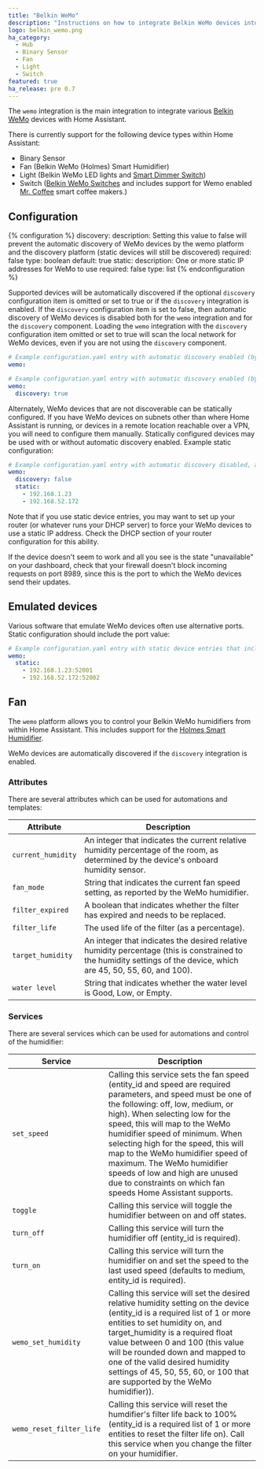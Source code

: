 ```yaml
---
title: "Belkin WeMo"
description: "Instructions on how to integrate Belkin WeMo devices into Home Assistant."
logo: belkin_wemo.png
ha_category:
  - Hub
  - Binary Sensor
  - Fan
  - Light
  - Switch
featured: true
ha_release: pre 0.7
---
```


The `wemo` integration is the main integration to integrate various [Belkin WeMo](http://www.belkin.com/us/Products/home-automation/c/wemo-home-automation/) devices with Home Assistant.

There is currently support for the following device types within Home Assistant:

- Binary Sensor
- Fan (Belkin WeMo (Holmes) Smart Humidifier)
- Light (Belkin WeMo LED lights and [Smart Dimmer Switch](http://www.belkin.com/us/F7C059-Belkin/p/P-F7C059/))
- Switch ([Belkin WeMo Switches](https://www.belkin.com/us/Products/home-automation/c/wemo-home-automation/) and includes support for Wemo enabled [Mr. Coffee](http://www.mrcoffee.com/wemo-landing-page.html) smart coffee makers.)

## Configuration

{% configuration %}
  discovery:
    description: Setting this value to false will prevent the automatic discovery of WeMo devices by the wemo platform and the discovery platform (static devices will still be discovered)
    required: false
    type: boolean
    default: true
  static:
    description: One or more static IP addresses for WeMo to use
    required: false
    type: list
{% endconfiguration %}

Supported devices will be automatically discovered if the optional `discovery` configuration item is omitted or set to true or if the `discovery` integration is enabled. If the `discovery` configuration item is set to false, then automatic discovery of WeMo devices is disabled both for the `wemo` integration and for the `discovery` component. Loading the `wemo` integration with the `discovery` configuration item omitted or set to true will scan the local network for WeMo devices, even if you are not using the `discovery` component.

```yaml
# Example configuration.yaml entry with automatic discovery enabled (by omitting the discovery configuration item)
wemo:

# Example configuration.yaml entry with automatic discovery enabled (by explicitly setting the discovery configuration item)
wemo:
  discovery: true
```

Alternately, WeMo devices that are not discoverable can be statically configured. If you have WeMo devices on subnets other than where Home Assistant is running, or devices in a remote location reachable over a VPN, you will need to configure them manually. Statically configured devices may be used with or without automatic discovery enabled. Example static configuration:

```yaml
# Example configuration.yaml entry with automatic discovery disabled, and 2 statically configured devices
wemo:
  discovery: false
  static:
    - 192.168.1.23
    - 192.168.52.172
```

Note that if you use static device entries, you may want to set up your router (or whatever runs your DHCP server) to force your WeMo devices to use a static IP address. Check the DHCP section of your router configuration for this ability.

If the device doesn't seem to work and all you see is the state "unavailable" on your dashboard, check that your firewall doesn't block incoming requests on port 8989, since this is the port to which the WeMo devices send their updates.

## Emulated devices

Various software that emulate WeMo devices often use alternative ports. Static configuration should include the port value:

```yaml
# Example configuration.yaml entry with static device entries that include non-standard port numbers
wemo:
  static:
    - 192.168.1.23:52001
    - 192.168.52.172:52002
```

## Fan

The `wemo` platform allows you to control your Belkin WeMo humidifiers from within Home Assistant. This includes support for the [Holmes Smart Humidifier](https://www.holmesproducts.com/wemo-humidifier.html).

WeMo devices are automatically discovered if the `discovery` integration is enabled.

### Attributes

There are several attributes which can be used for automations and templates:

| Attribute | Description |
| --------- | ----------- |
| `current_humidity` | An integer that indicates the current relative humidity percentage of the room, as determined by the device's onboard humidity sensor.
| `fan_mode` | String that indicates the current fan speed setting, as reported by the WeMo humidifier.
| `filter_expired` | A boolean that indicates whether the filter has expired and needs to be replaced.
| `filter_life` | The used life of the filter (as a percentage).
| `target_humidity` | An integer that indicates the desired relative humidity percentage (this is constrained to the humidity settings of the device, which are 45, 50, 55, 60, and 100).
| `water level` | String that indicates whether the water level is Good, Low, or Empty.

### Services

There are several services which can be used for automations and control of the humidifier:

| Service | Description |
| --------- | ----------- |
| `set_speed` | Calling this service sets the fan speed (entity_id and speed are required parameters, and speed must be one of the following: off, low, medium, or high). When selecting low for the speed, this will map to the WeMo humidifier speed of minimum. When selecting high for the speed, this will map to the WeMo humidifier speed of maximum. The WeMo humidifier speeds of low and high are unused due to constraints on which fan speeds Home Assistant supports.
| `toggle` | Calling this service will toggle the humidifier between on and off states.
| `turn_off` | Calling this service will turn the humidifier off (entity_id is required).
| `turn_on` | Calling this service will turn the humidifier on and set the speed to the last used speed (defaults to medium, entity_id is required).
| `wemo_set_humidity` | Calling this service will set the desired relative humidity setting on the device (entity_id is a required list of 1 or more entities to set humidity on, and target_humidity is a required float value between 0 and 100 (this value will be rounded down and mapped to one of the valid desired humidity settings of 45, 50, 55, 60, or 100 that are supported by the WeMo humidifier)).
| `wemo_reset_filter_life` | Calling this service will reset the humdifier's filter life back to 100% (entity_id is a required list of 1 or more entities to reset the filter life on). Call this service when you change the filter on your humidifier.
